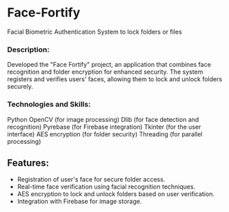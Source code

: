 # Face-Fortify
Facial Biometric Authentication System to lock folders or files

### Description: 
Developed the "Face Fortify" project, an application that combines face recognition and folder encryption for enhanced security. The system registers and verifies users' faces, allowing them to lock and unlock folders securely.
### Technologies and Skills:
Python
OpenCV (for image processing)
Dlib (for face detection and recognition)
Pyrebase (for Firebase integration)
Tkinter (for the user interface)
AES encryption (for folder security)
Threading (for parallel processing)

## Features:
- Registration of user's face for secure folder access.
- Real-time face verification using facial recognition techniques.
- AES encryption to lock and unlock folders based on user verification.
- Integration with Firebase for image storage.
